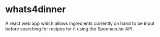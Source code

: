 # whats4dinner
A react web app which allows ingredients currently on hand to be input before searching for recipes for it using the Spoonacular API.
